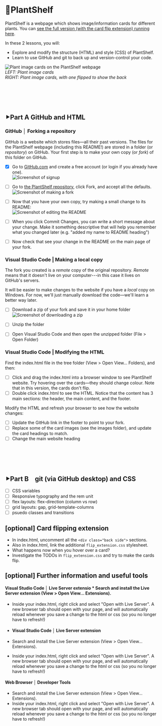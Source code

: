 # 🌿PlantShelf  
PlantShelf is a webpage which shows image/information cards for different plants. You can [see the full version (with the card flip extension) running here](https://s-mangan.github.io/plantshelf/).  

In these 2 lessons, you will:  
* Explore and modify the structure (HTML) and style (CSS) of PlantShelf.  
* Learn to use GitHub and git to back up and version-control your code.  

![Plant image cards on the PlantShelf webpage](/documentation/plantshelf.png "Plant image cards (left), and the image cards again with one flipped to show the back (right)")   
*LEFT: Plant image cards*  
*RIGHT: Plant image cards, with one flipped to show the back*

<br/><br/><br/><br/>

## **⯈Part A** GitHub and HTML
### GitHub │ Forking a repository
GitHub is a website which stores files—all their past versions. The files for the PlantShelf webpage (including this README!) are stored in a folder (or *repository*) on GitHub. Your first step is to make your own copy (or *fork*) of this folder on GitHub.

- [x] Go to [GitHub.com](https://github.com/signup) and create a free account (or login if you already have one).  
![Screenshot of signup](/documentation/github_signup.png "Screenshot of signup")

- [ ] Go to [the PlantShelf repository](https://github.com/S-Mangan/plantshelf), click Fork, and accept all the defaults.  
![Screenshot of making a fork](/documentation/github_fork.png "Screenshot of making a fork")

- [ ] Now that you have your own copy, try making a small change to its README:  
![Screenshot of editing the README](/documentation/github_edit.png "Screenshot of editing the README")   

- [ ] When you click Commit Changes, you can write a short message about your change. Make it something descriptive that will help you remember what you changed later (e.g. "added my name to README heading")

- [ ] Now check that see your change in the README on the main page of your fork.

### Visual Studio Code | Making a local copy
The fork you created is a *remote* copy of the original repository. *Remote* means that it doesn't live on your computer---in this case it lives on GitHub's servers.

It will be easier to make changes to the website if you have a *local* copy on Windows. For now, we'll just manually download the code—we'll learn a better way later.

- [ ] Download a zip of your fork and save it in your home folder  
![Screenshot of downloading a zip](/documentation/download.png "Screenshot of downloading a zip")   

- [ ] Unzip the folder

- [ ] Open Visual Studio Code and then open the unzipped folder (File > Open Folder)  

### Visual Studio Code | Modifying the HTML  
Find the index.html file in the tree folder (View > Open View... Folders), and then:
   - [ ] Click and drag the index.html into a browser window to see PlantShelf website. Try hovering over the cards—they should change colour. Note that in this version, the cards don't flip.  
   - [ ] Double click index.html to see the HTML. Notice that the content has 3 main sections:  the header, the main content, and the footer.

Modify the HTML and refresh your browser to see how the website changes:  
   - [ ] Update the GitHub link in the footer to point to your fork.  
   - [ ] Replace some of the card images (see the images folder), and update the card headings to match.  
   - [ ] Change the main website heading

<br/><br/><br/><br/>

## **⯈Part B** git (via GitHub desktop) and CSS
- [ ] CSS variables  
- [ ] Responsive typography and the rem unit  
- [ ] flex layouts: flex-direction (column vs row)   
- [ ] grid layouts: gap, grid-template-columns  
- [ ] psuedo classes and transitions  

## [optional] Card flipping extension
* In  index.html, uncomment all the `<div class="back side">` sections.  
* Also in index.html, link the additional `flip_extension.css` stylesheet.  
* What happens now when you hover over a card?  
* Investigate the TODOs in `flip_extension.css` and try to make the cards flip.  

## [optional] Further information and useful tools
#### Visual Studio Code │ Live Server extensio  * Search and install the Live Server extension (View > Open View... Extensions).  
* Inside your index.html, right click and select "Open with Live Server". A new browser tab should open with your page, and will automatically reload whenever you save a change to the html or css (so you no longer have to refresh!)

* #### Visual Studio Code │ Live Server extension
* Search and install the Live Server extension (View > Open View... Extensions).  
* Inside your index.html, right click and select "Open with Live Server". A new browser tab should open with your page, and will automatically reload whenever you save a change to the html or css (so you no longer have to refresh!)

#### Web Browser │ Developer Tools
* Search and install the Live Server extension (View > Open View... Extensions).  
* Inside your index.html, right click and select "Open with Live Server". A new browser tab should open with your page, and will automatically reload whenever you save a change to the html or css (so you no longer have to refresh!)  
